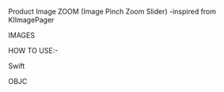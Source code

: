
Product Image ZOOM (Image Pinch Zoom Slider)
-inspired from KIImagePager

IMAGES

<!--![alt text](https://raw.githubusercontent.com/skygaikwad/ProductImageZoom/branch/path/to/img.png)-->



HOW TO USE:-

Swift
<!--let storyboard = UIStoryboard(name: "ProductImageZoomStoryboard", bundle: nil)-->
<!--if let zoomVC = storyboard.instantiateViewController(withIdentifier: "ProductImageZoomViewController") as? ProductImageZoomViewController {-->
<!--zoomVC.modalTransitionStyle = .crossDissolve-->
<!--//            zoomVC.arrayOfSlider = ["DemoImage1","DemoImage2","DemoImage3"] // assign values here currently default value is set-->
<!--zoomVC.isZoomEnable = true // for Image Zooming-->
<!--DispatchQueue.main.async {-->
<!--self.navigationController?.pushViewController(zoomVC, animated: true)-->
<!--}-->
<!--}-->

OBJC

<!--UIStoryboard *mainIntroTutorial = [UIStoryboard storyboardWithName:@"ProductImageZoomStoryboard"-->
<!--bundle: nil];-->
<!--ProductImageZoomViewController *zoomVC = [mainIntroTutorial instantiateViewControllerWithIdentifier:@"ProductImageZoomViewController"];-->
<!--zoomVC.modalTransitionStyle = UIModalTransitionStyleCrossDissolve;-->
<!--zoomVC.arrayOfSlider = self.modelProduct.imageModel.arrayImageMain;-->
<!--zoomVC.isZoomEnable = true;-->
<!--[self presentViewController:zoomVC animated:true completion:nil];-->
